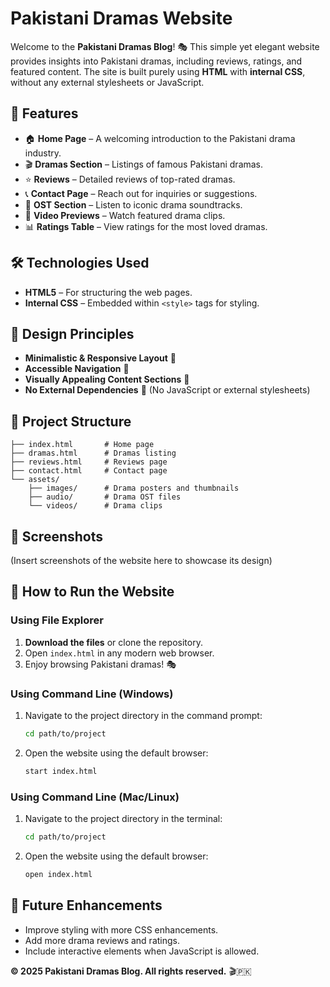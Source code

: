 # Pakistani Dramas Website

Welcome to the **Pakistani Dramas Blog**! 🎭 This simple yet elegant website provides insights into Pakistani dramas, including reviews, ratings, and featured content. The site is built purely using **HTML** with **internal CSS**, without any external stylesheets or JavaScript.

## 📌 Features
- 🏠 **Home Page** – A welcoming introduction to the Pakistani drama industry.
- 🎬 **Dramas Section** – Listings of famous Pakistani dramas.
- ⭐ **Reviews** – Detailed reviews of top-rated dramas.
- 📞 **Contact Page** – Reach out for inquiries or suggestions.
- 🎵 **OST Section** – Listen to iconic drama soundtracks.
- 🎥 **Video Previews** – Watch featured drama clips.
- 📊 **Ratings Table** – View ratings for the most loved dramas.

## 🛠️ Technologies Used
- **HTML5** – For structuring the web pages.
- **Internal CSS** – Embedded within `<style>` tags for styling.

## 🎨 Design Principles
- **Minimalistic & Responsive Layout** 📏
- **Accessible Navigation** 🧭
- **Visually Appealing Content Sections** 🎨
- **No External Dependencies** 🚀 (No JavaScript or external stylesheets)

## 📂 Project Structure
```
├── index.html       # Home page
├── dramas.html      # Dramas listing
├── reviews.html     # Reviews page
├── contact.html     # Contact page
└── assets/
    ├── images/      # Drama posters and thumbnails
    ├── audio/       # Drama OST files
    └── videos/      # Drama clips
```

## 📸 Screenshots
(Insert screenshots of the website here to showcase its design)

## 🚀 How to Run the Website
### Using File Explorer
1. **Download the files** or clone the repository.
2. Open `index.html` in any modern web browser.
3. Enjoy browsing Pakistani dramas! 🎭

### Using Command Line (Windows)
1. Navigate to the project directory in the command prompt:
   ```sh
   cd path/to/project
   ```
2. Open the website using the default browser:
   ```sh
   start index.html
   ```

### Using Command Line (Mac/Linux)
1. Navigate to the project directory in the terminal:
   ```sh
   cd path/to/project
   ```
2. Open the website using the default browser:
   ```sh
   open index.html
   ```

## 📌 Future Enhancements
- Improve styling with more CSS enhancements.
- Add more drama reviews and ratings.
- Include interactive elements when JavaScript is allowed.

**© 2025 Pakistani Dramas Blog. All rights reserved.** 🎬🇵🇰

